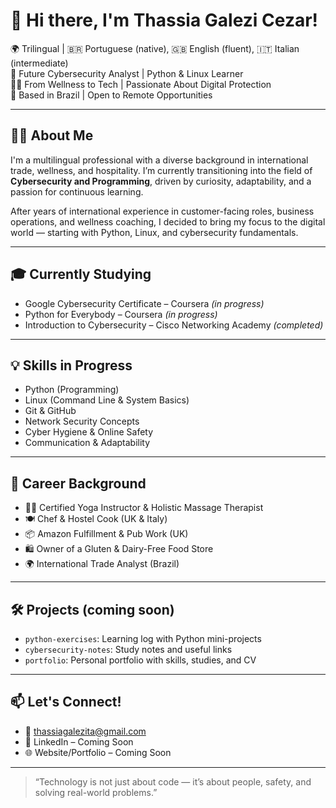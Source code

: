 # 👋 Hi there, I'm Thassia Galezi Cezar!

🌍 Trilingual | 🇧🇷 Portuguese (native), 🇬🇧 English (fluent), 🇮🇹 Italian (intermediate)  
🔐 Future Cybersecurity Analyst | Python & Linux Learner  
🧘‍♀️ From Wellness to Tech | Passionate About Digital Protection  
📍 Based in Brazil | Open to Remote Opportunities

---

## 👩‍💻 About Me

I'm a multilingual professional with a diverse background in international trade, wellness, and hospitality. I’m currently transitioning into the field of **Cybersecurity and Programming**, driven by curiosity, adaptability, and a passion for continuous learning.

After years of international experience in customer-facing roles, business operations, and wellness coaching, I decided to bring my focus to the digital world — starting with Python, Linux, and cybersecurity fundamentals.

---

## 🎓 Currently Studying

- Google Cybersecurity Certificate – Coursera *(in progress)*
- Python for Everybody – Coursera *(in progress)*
- Introduction to Cybersecurity – Cisco Networking Academy *(completed)*

---

## 💡 Skills in Progress

- Python (Programming)
- Linux (Command Line & System Basics)
- Git & GitHub
- Network Security Concepts
- Cyber Hygiene & Online Safety
- Communication & Adaptability

---

## 🧩 Career Background

- 💆‍♀️ Certified Yoga Instructor & Holistic Massage Therapist  
- 🍽️ Chef & Hostel Cook (UK & Italy)  
- 📦 Amazon Fulfillment & Pub Work (UK)  
- 🛍️ Owner of a Gluten & Dairy-Free Food Store  
- 🌍 International Trade Analyst (Brazil)

---

## 🛠️ Projects (coming soon)

- `python-exercises`: Learning log with Python mini-projects  
- `cybersecurity-notes`: Study notes and useful links  
- `portfolio`: Personal portfolio with skills, studies, and CV  

---

## 📫 Let's Connect!

- 📧 thassiagalezita@gmail.com  
- 💼 LinkedIn – Coming Soon  
- 🌐 Website/Portfolio – Coming Soon

---

> “Technology is not just about code — it’s about people, safety, and solving real-world problems.”
